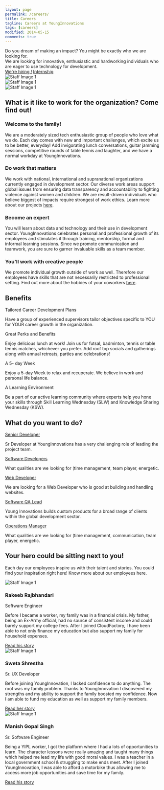 ```yaml
---
layout: page
permalink: /careers/
title: Careers
tagline: Careers at YoungInnovations
tags: [careers]
modified: 2014-05-15
comments: true
---
```


<div class="career-wrapper ">
    <div class="tagline layout">
    Do you dream of making an impact?
    <span>You might be exactly who we are looking for.</span>
    </div>
    <div class="career-info">
        <div class="layout">
           We are looking for innovative, enthusiastic and hardworking individuals who are eager to use technology for development.
        </div>
        <div class="hiring-btn">
            <a href="#professional-section" class="dev-btn">We're hiring !</a>
            <a href="#" class="intern-btn">Internship</a>
        </div>
        <div class="art-animate-wrap clearfix">
            <div class="wow slideInLeft art-1" data-wow-duration="1.5s" data-wow-delay="1s">
                <img src="/images/career/ic_career-art-1.svg" alt="Staff Image 1" />
            </div>
            <div class="wow bounceInUp art-2" data-wow-duration="0.7s" data-wow-delay="1s">
                <img src="/images/career/ic_career-art-2.svg" alt="Staff Image 1" />
            </div>
            <div class="wow slideInRight art-3" data-wow-duration="2s" data-wow-delay="1s">
                <img src="/images/career/ic_career-art-3.svg" alt="Staff Image 1" />
            </div>
        </div>
    </div>
</div>
<div class="career-explore">
    <div class="career-title-wrap">
        <h2 class="career-title">What is it like to work for the organization? Come find out!</h2>
    </div>
    <div class="career-explore__moment">
        <div class="career-explore__moment-description">
            <div class="right-floated">
                <div>
                    <h3 class="career-explore__moment-title">Welcome to the family!</h3>
                                    <p>We are a moderately sized tech enthusiastic group of people who love what we do. Each day comes with new and important challenges, which excite us to be better, everyday! Add invigorating lunch conversations, guitar jamming sessions, competitive rounds of table tennis and laughter, and we have a normal workday at YoungInnovations. </p>
                </div>
            </div>
        </div>    
    </div>
    <div class="career-explore__moment">
            <div class="career-explore__moment-description">
                <div class="left-floated">
                    <div>
                        <h3 class="career-explore__moment-title">Do work that matters</h3>
                                        <p>We work with national, international and supranational organizations currently engaged in development sector. Our diverse work areas support global issues from ensuring data transparency and accountability to fighting violence against women and children. We are result-driven individuals who believe biggest of impacts require strongest of work ethics. Learn more about our projects <a href="#">here</a>.</p>
                    </div>
                </div>
            </div>    
        </div>
        <div class="career-explore__moment">
                <div class="career-explore__moment-description">
                    <div class="right-floated">
                        <div>
                            <h3 class="career-explore__moment-title">Become an expert</h3>
                                            <p>You will learn about data and technology and their use in development sector. YoungInnovations celebrates personal and professional growth of its employees and stimulates it through training, mentorship, formal and informal learning sessions. Since we promote communication and teamwork, you are sure to garner invaluable skills as a team member. </p>
                        </div>
                    </div>
                </div>    
            </div>
            <div class="career-explore__moment">
                    <div class="career-explore__moment-description">
                        <div class="left-floated">
                            <div>
                                <h3 class="career-explore__moment-title">You’ll work with creative people</h3>
                                                <p>We promote individual growth outside of work as well. Therefore our employees have skills that are not necessarily restricted to professional setting. Find out more about the hobbies of your coworkers <a href="#">here</a>. </p>
                            </div>
                        </div>
                    </div>    
                </div>
</div>    

<div class="career-benefits">
    <div class="wrap-960">
        <h2 class="career-title">Benefits</h2>
        <div class="benefits-wrap clearfix">
            <div class="benefits-wrap__list">
                <div class="benefits-wrap__list-content">
                    <span class="benefits-wrap-title">Tailored Career Development Plans</span>
                    <p>Have a group of experienced supervisors tailor objectives specific to YOU for YOUR career growth in the organization. </p>    
                </div>    
            </div>
            <div class="benefits-wrap__list">
                <div class="benefits-wrap__list-content">
                    <span class="benefits-wrap-title">Great Perks and Benefits</span>
                    <p>Enjoy delicious lunch at work! Join us for futsal, badminton, tennis or table tennis matches, whichever you prefer. Add roof top socials and gatherings along with annual retreats, parties and celebrations!</p>    
                </div>    
            </div>
            <div class="benefits-wrap__list">
                <div class="benefits-wrap__list-content">
                    <span class="benefits-wrap-title">A 5- day Week</span>
                    <p>Enjoy a 5-day Week to relax and recuperate. We believe in work and personal life balance.</p>    
                </div>    
            </div>
            <div class="benefits-wrap__list">
                <div class="benefits-wrap__list-content">
                    <span class="benefits-wrap-title">A Learning Environment</span>
                    <p>Be a part of our active learning community where experts help you hone your skills through Skill Learning Wednesday (SLW) and Knowledge Sharing Wednesday (KSW). </p>    
                </div>    
            </div>
        </div>
    </div>    
</div>
<div id="professional-section" class="profession-section">
    <div class="wrap-960">
    <h2 class="career-title">What do you want to do? </h2>
        <div class="profession-list">
            <div class="wow fadeInUp profession-list__item" data-wow-duration="0.5s" data-wow-delay="0.5s">
                <a class="profession-list__item-title" href="/job-detail">Senior Developer</a>
                <p class="description">Sr Developer at YoungInnovations has a very challenging role of leading the project team.</p>  
            </div>
            <div class="wow fadeInUp profession-list__item" data-wow-duration="0.5s" data-wow-delay="0.5s">
                <a class="profession-list__item-title" href="/job-detail">Software Developers</a>
                <p class="description">What qualities are we looking for (time management, team player, energetic.</p>  
            </div>
            <div class="wow fadeInUp profession-list__item" data-wow-duration="0.5s" data-wow-delay="0.5s">
                <a class="profession-list__item-title" href="/job-detail">Web Developer</a>
                <p class="description">We are looking for a Web Developer who is good at building and handling websites.</p>  
            </div>
            <div class="wow fadeInUp profession-list__item" data-wow-duration="0.5s" data-wow-delay="0.5s">
                <a class="profession-list__item-title" href="/job-detail">Software QA Lead</a>
                <p class="description">Young Innovations builds custom products for a broad range of clients within the global development sector.</p>  
            </div>
            <div class="wow fadeInUp profession-list__item" data-wow-duration="0.5s" data-wow-delay="0.5s">
                <a class="profession-list__item-title" href="/job-detail">Operations Manager</a>
                <p class="description">What qualities are we looking for (time management, communication, team player, energetic.</p>  
            </div>    
        </div>
    </div>
</div>
<div class="career-motivators">
    <div class="wrap-960">
        <h2 class="career-title">Your hero could be sitting next to you!</h2>
        <p>Each day our employees inspire us with their talent and stories.
           You could find your inspiration right here! Know more about our employees here.</p>
        <div class="motivators-story-card-wrap clearfix">
            <div class="wow fadeInUp motivators-story-card-wrap__list" data-wow-duration="0.5s" data-wow-delay="0.5s">
                <img src="/images/staffs/Rakeeb.jpg" alt="Staff Image 1"></img>
                <h3 class="motivators-story-card-wrap__list-name">Rakeeb Rajbhandari</h3>
                <span class="motivators-story-card-wrap__list-profession">Software Engineer</span>
                <p classs="motivators-story-card-wrap__list-story">Before I became a worker, my family was in a financial crisis. My father, being an Ex-Army official, had no source of consistent income and could barely support my college fees. After I joined CloudFactory, I have been able to not only finance my education but also support my family for household expenses.</p>
                <a class="story-btn" href="https://medium.com/@Rakeeb">Read his story</a>
            </div>
            <div class="wow fadeInUp motivators-story-card-wrap__list" data-wow-duration="0.5s" data-wow-delay="0.5s">
                <img src="/images/staffs/Sweta.jpg" alt="Staff Image 1"></img>
                <h3 class="motivators-story-card-wrap__list-name">Sweta Shrestha</h3>
                <span class="motivators-story-card-wrap__list-profession">Sr. UX Developer</span>
                <p classs="motivators-story-card-wrap__list-story">Before joining YoungInnovation, I lacked confidence to do anything. The root was my family problem. Thanks to YoungInnovation I discovered my strengths and my ability to support the family boosted my confidence. Now I am able to fund my education as well as support my family members.</p>
                <a class="story-btn" href="https://medium.com/@sweet_anjell">Read her story</a>
            </div>
            <div class="wow fadeInUp motivators-story-card-wrap__list" data-wow-duration="0.5s" data-wow-delay="0.5s">
                <img src="/images/staffs/Manish.jpg" alt="Staff Image 1"></img>
                <h3 class="motivators-story-card-wrap__list-name">Manish Gopal Singh</h3>
                <span class="motivators-story-card-wrap__list-profession">Sr. Software Engineer</span>
                <p classs="motivators-story-card-wrap__list-story">Being a YIPL worker, I got the platform where I had a lots of opportunities to learn. The character lessons were really amazing and taught many things which helped me lead my life with good moral values. I was a teacher in a local government school & struggling to make ends meet. After I joined YoungInnovation, I was able to afford a motorbike thus allowing me to access more job opportunities and save time for my family.</p>
                <a class="story-btn" href="https://medium.com/@manishgs">Read his story</a>
            </div>
        </div>
    </div>        
</div>

